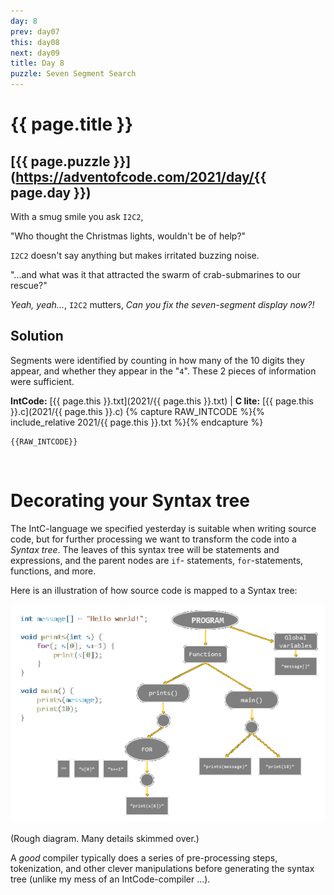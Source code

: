```yaml
---
day: 8
prev: day07
this: day08
next: day09
title: Day 8
puzzle: Seven Segment Search
---
```

# {{ page.title }}

## [{{ page.puzzle }}](https://adventofcode.com/2021/day/{{ page.day }})

With a smug smile you ask `I2C2`,

"Who thought the Christmas lights, wouldn't be of help?"

`I2C2` doesn't say anything but makes irritated buzzing noise.

"...and what was it that attracted the swarm of crab-submarines to our rescue?"

*Yeah, yeah...*, `I2C2` mutters, *Can you fix the seven-segment display now?!*


## Solution

Segments were identified by counting in how many of the 10 digits they appear, and whether they appear in the "`4`". These 2 pieces of information were sufficient.

**IntCode:** [{{ page.this }}.txt](2021/{{ page.this }}.txt) &#124; **C lite:** [{{ page.this }}.c](2021/{{ page.this }}.c)
{% capture RAW_INTCODE %}{% include_relative 2021/{{ page.this }}.txt %}{% endcapture %}

```
{{RAW_INTCODE}}
```

&nbsp;

# Decorating your Syntax tree

The IntC-language we specified yesterday is suitable when writing source code, but for further processing we want to transform the code into a *Syntax tree*. The leaves of this syntax tree will be statements and expressions, and the parent nodes are `if`- statements, `for`-statements, functions, and more.

Here is an illustration of how source code is mapped to a Syntax tree:

![The Syntax tree of a Hello World-program](assets/syntax_tree.png)

(Rough diagram. Many details skimmed over.)

A *good* compiler typically does a series of pre-processing steps, tokenization, and other clever manipulations before generating the syntax tree (unlike my mess of an IntCode-compiler ...).